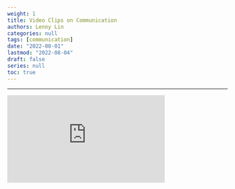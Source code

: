 ```yaml
---
weight: 1
title: Video Clips on Communication
authors: Lenny Lin
categories: null
tags: [communication]
date: "2022-08-01"
lastmod: "2022-08-04"
draft: false
series: null
toc: true
---
```


<!--more-->

---

<iframe width="360" height="200" src="https://www.youtube.com/embed/SIkiac5UZp8?list=PLJSPTc0K-PlShGveqfdZLRWp6DGto2-LS" title="The Importance of Effective Communication" frameborder="0" allow="accelerometer; autoplay; clipboard-write; encrypted-media; gyroscope; picture-in-picture" allowfullscreen></iframe>
